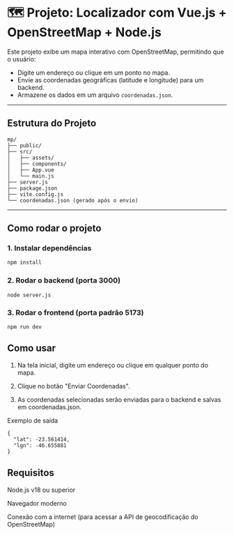 
# 🗺️ Projeto: Localizador com Vue.js + OpenStreetMap + Node.js

Este projeto exibe um mapa interativo com OpenStreetMap, permitindo que o usuário:
- Digite um endereço ou clique em um ponto no mapa.
- Envie as coordenadas geográficas (latitude e longitude) para um backend.
- Armazene os dados em um arquivo `coordenadas.json`.

---

## Estrutura do Projeto

```text
mp/
├── public/
├── src/
│   ├── assets/
│   ├── components/
│   ├── App.vue
│   └── main.js
├── server.js
├── package.json
├── vite.config.js
└── coordenadas.json (gerado após o envio)
```

---

## Como rodar o projeto

### 1. Instalar dependências

```bash
npm install
```
### 2. Rodar o backend (porta 3000)

```
node server.js
```

### 3. Rodar o frontend (porta padrão 5173)

```
npm run dev
```

## Como usar

1. Na tela inicial, digite um endereço ou clique em qualquer ponto do mapa.

2. Clique no botão "Enviar Coordenadas".

3. As coordenadas selecionadas serão enviadas para o backend e salvas em coordenadas.json.

Exemplo de saída

```
{
  "lat": -23.561414,
  "lgn": -46.655881
}
```

## Requisitos

Node.js v18 ou superior

Navegador moderno

Conexão com a internet (para acessar a API de geocodificação do OpenStreetMap)
